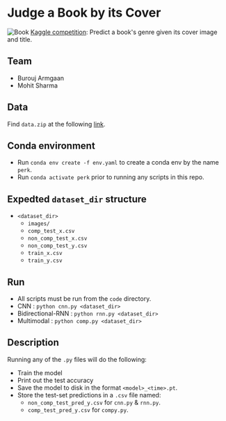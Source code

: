# Judge a Book by its Cover
![Book](https://static.vecteezy.com/system/resources/thumbnails/002/041/725/original/motion-of-opened-book-on-desk-static-shot-free-video.jpg)
[Kaggle competition](https://www.kaggle.com/competitions/col774-2022/overview): Predict a book's genre given its cover image and title.

## Team
- Burouj Armgaan
- Mohit Sharma

## Data
Find `data.zip` at the following [link](https://drive.google.com/file/d/1SyPFq_rb8Cr7ZxcI7H61D6dhusUZGy1L/view?usp=share_link).

## Conda environment
- Run `conda env create -f env.yaml` to create a conda env by the name `perk`.
- Run `conda activate perk` prior to running any scripts in this repo.

## Expedted `dataset_dir` structure
- `<dataset_dir>`
    - `images/`
    - `comp_test_x.csv`
    - `non_comp_test_x.csv`
    - `non_comp_test_y.csv`
    - `train_x.csv`
    - `train_y.csv`

## Run
- All scripts must be run from the `code` directory.
- CNN : `python cnn.py <dataset_dir>`
- Bidirectional-RNN : `python rnn.py <dataset_dir>`
- Multimodal : `python comp.py <dataset_dir>`

## Description
Running any of the `.py` files will do the following:
- Train the model
- Print out the test accuracy
- Save the model to disk in the format `<model>_<time>.pt`.
- Store the test-set predictions in a `.csv` file named:
    - `non_comp_test_pred_y.csv` for `cnn.py` & `rnn.py`.
    - `comp_test_pred_y.csv` for `compy.py`.
